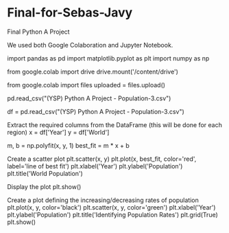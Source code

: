 # Final-for-Sebas-Javy
Final Python A Project

We used both Google Colaboration and Jupyter Notebook.

import pandas as pd
import matplotlib.pyplot as plt
import numpy as np

from google.colab import drive
drive.mount('/content/drive')

from google.colab import files
uploaded = files.upload()

pd.read_csv("(YSP) Python A Project - Population-3.csv")

df = pd.read_csv("(YSP) Python A Project - Population-3.csv")

Extract the required columns from the DataFrame (this will be done for each region)
x = df['Year']
y = df['World'] 

m, b = np.polyfit(x, y, 1)
best_fit = m * x + b

Create a scatter plot
plt.scatter(x, y)
plt.plot(x, best_fit, color='red', label='line of best fit')
plt.xlabel('Year')
plt.ylabel('Population')
plt.title('World Population')

Display the plot
plt.show()

Create a plot defining the increasing/decreasing rates of population
plt.plot(x, y, color='black')
plt.scatter(x, y, color='green')
plt.xlabel('Year')
plt.ylabel('Population')
plt.title('Identifying Population Rates')
plt.grid(True)
plt.show()
